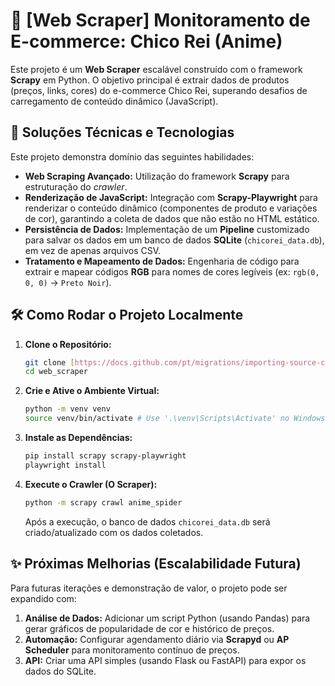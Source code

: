 # 👕 [Web Scraper] Monitoramento de E-commerce: Chico Rei (Anime)

Este projeto é um **Web Scraper** escalável construído com o framework **Scrapy** em Python. O objetivo principal é extrair dados de produtos (preços, links, cores) do e-commerce Chico Rei, superando desafios de carregamento de conteúdo dinâmico (JavaScript).

## 🚀 Soluções Técnicas e Tecnologias

Este projeto demonstra domínio das seguintes habilidades:

* **Web Scraping Avançado:** Utilização do framework **Scrapy** para estruturação do *crawler*.
* **Renderização de JavaScript:** Integração com **Scrapy-Playwright** para renderizar o conteúdo dinâmico (componentes de produto e variações de cor), garantindo a coleta de dados que não estão no HTML estático.
* **Persistência de Dados:** Implementação de um **Pipeline** customizado para salvar os dados em um banco de dados **SQLite** (`chicorei_data.db`), em vez de apenas arquivos CSV.
* **Tratamento e Mapeamento de Dados:** Engenharia de código para extrair e mapear códigos **RGB** para nomes de cores legíveis (ex: `rgb(0, 0, 0)` -> `Preto Noir`).

## 🛠️ Como Rodar o Projeto Localmente

1.  **Clone o Repositório:**
    ```bash
    git clone [https://docs.github.com/pt/migrations/importing-source-code/using-the-command-line-to-import-source-code/adding-locally-hosted-code-to-github](https://docs.github.com/pt/migrations/importing-source-code/using-the-command-line-to-import-source-code/adding-locally-hosted-code-to-github)
    cd web_scraper
    ```

2.  **Crie e Ative o Ambiente Virtual:**
    ```bash
    python -m venv venv
    source venv/bin/activate # Use '.\venv\Scripts\Activate' no Windows
    ```

3.  **Instale as Dependências:**
    ```bash
    pip install scrapy scrapy-playwright
    playwright install
    ```

4.  **Execute o Crawler (O Scraper):**
    ```bash
    python -m scrapy crawl anime_spider
    ```
    Após a execução, o banco de dados `chicorei_data.db` será criado/atualizado com os dados coletados.

## ✨ Próximas Melhorias (Escalabilidade Futura)

Para futuras iterações e demonstração de valor, o projeto pode ser expandido com:

1.  **Análise de Dados:** Adicionar um script Python (usando Pandas) para gerar gráficos de popularidade de cor e histórico de preços.
2.  **Automação:** Configurar agendamento diário via **Scrapyd** ou **AP Scheduler** para monitoramento contínuo de preços.
3.  **API:** Criar uma API simples (usando Flask ou FastAPI) para expor os dados do SQLite.
